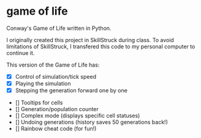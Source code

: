 # game of life
 Conway's Game of Life written in Python.

 I originally created this project in SkillStruck during class.
 To avoid limitations of SkillStruck,
 I transfered this code to my personal computer to continue it. 

 This version of the Game of Life has:
 - [x] Control of simulation/tick speed
 - [x] Playing the simulation
 - [x] Stepping the generation forward one by one
 - [] Tooltips for cells
 - [] Generation/population counter
 - [] Complex mode (displays specific cell statuses)
 - [] Undoing generations (history saves 50 generations back!)
 - [] Rainbow cheat code (for fun!)